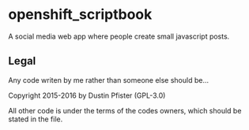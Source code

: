 # openshift_scriptbook

A social media web app where people create small javascript posts.

## Legal

Any code writen by me rather than someone else should be...

Copyright 2015-2016 by Dustin Pfister (GPL-3.0) 

All other code is under the terms of the codes owners, which should be stated in the file.